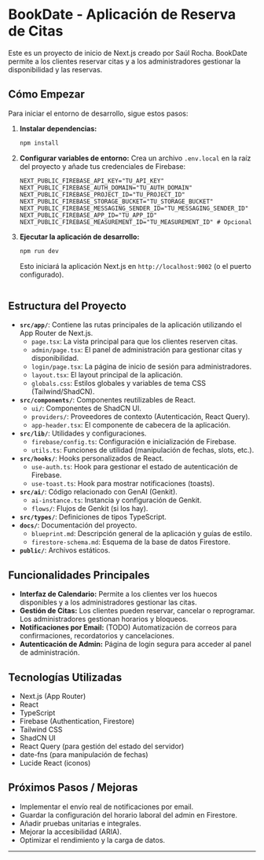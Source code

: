 # BookDate - Aplicación de Reserva de Citas

Este es un proyecto de inicio de Next.js creado por Saúl Rocha. BookDate permite a los clientes reservar citas y a los administradores gestionar la disponibilidad y las reservas.

## Cómo Empezar

Para iniciar el entorno de desarrollo, sigue estos pasos:

1.  **Instalar dependencias:**
    ```bash
    npm install
    ```
2.  **Configurar variables de entorno:**
    Crea un archivo `.env.local` en la raíz del proyecto y añade tus credenciales de Firebase:
    ```plaintext
    NEXT_PUBLIC_FIREBASE_API_KEY="TU_API_KEY"
    NEXT_PUBLIC_FIREBASE_AUTH_DOMAIN="TU_AUTH_DOMAIN"
    NEXT_PUBLIC_FIREBASE_PROJECT_ID="TU_PROJECT_ID"
    NEXT_PUBLIC_FIREBASE_STORAGE_BUCKET="TU_STORAGE_BUCKET"
    NEXT_PUBLIC_FIREBASE_MESSAGING_SENDER_ID="TU_MESSAGING_SENDER_ID"
    NEXT_PUBLIC_FIREBASE_APP_ID="TU_APP_ID"
    NEXT_PUBLIC_FIREBASE_MEASUREMENT_ID="TU_MEASUREMENT_ID" # Opcional

3.  **Ejecutar la aplicación de desarrollo:**
    ```bash
    npm run dev
    ```
    Esto iniciará la aplicación Next.js en `http://localhost:9002` (o el puerto configurado).
    ```

## Estructura del Proyecto

-   **`src/app/`**: Contiene las rutas principales de la aplicación utilizando el App Router de Next.js.
    -   `page.tsx`: La vista principal para que los clientes reserven citas.
    -   `admin/page.tsx`: El panel de administración para gestionar citas y disponibilidad.
    -   `login/page.tsx`: La página de inicio de sesión para administradores.
    -   `layout.tsx`: El layout principal de la aplicación.
    -   `globals.css`: Estilos globales y variables de tema CSS (Tailwind/ShadCN).
-   **`src/components/`**: Componentes reutilizables de React.
    -   `ui/`: Componentes de ShadCN UI.
    -   `providers/`: Proveedores de contexto (Autenticación, React Query).
    -   `app-header.tsx`: El componente de cabecera de la aplicación.
-   **`src/lib/`**: Utilidades y configuraciones.
    -   `firebase/config.ts`: Configuración e inicialización de Firebase.
    -   `utils.ts`: Funciones de utilidad (manipulación de fechas, slots, etc.).
-   **`src/hooks/`**: Hooks personalizados de React.
    -   `use-auth.ts`: Hook para gestionar el estado de autenticación de Firebase.
    -   `use-toast.ts`: Hook para mostrar notificaciones (toasts).
-   **`src/ai/`**: Código relacionado con GenAI (Genkit).
    -   `ai-instance.ts`: Instancia y configuración de Genkit.
    -   `flows/`: Flujos de Genkit (si los hay).
-   **`src/types/`**: Definiciones de tipos TypeScript.
-   **`docs/`**: Documentación del proyecto.
    -   `blueprint.md`: Descripción general de la aplicación y guías de estilo.
    -   `firestore-schema.md`: Esquema de la base de datos Firestore.
-   **`public/`**: Archivos estáticos.

## Funcionalidades Principales

-   **Interfaz de Calendario:** Permite a los clientes ver los huecos disponibles y a los administradores gestionar las citas.
-   **Gestión de Citas:** Los clientes pueden reservar, cancelar o reprogramar. Los administradores gestionan horarios y bloqueos.
-   **Notificaciones por Email:** (TODO) Automatización de correos para confirmaciones, recordatorios y cancelaciones.
-   **Autenticación de Admin:** Página de login segura para acceder al panel de administración.

## Tecnologías Utilizadas

-   Next.js (App Router)
-   React
-   TypeScript
-   Firebase (Authentication, Firestore)
-   Tailwind CSS
-   ShadCN UI
-   React Query (para gestión del estado del servidor)
-   date-fns (para manipulación de fechas)
-   Lucide React (iconos)

## Próximos Pasos / Mejoras

-   Implementar el envío real de notificaciones por email.
-   Guardar la configuración del horario laboral del admin en Firestore.
-   Añadir pruebas unitarias e integrales.
-   Mejorar la accesibilidad (ARIA).
-   Optimizar el rendimiento y la carga de datos.
****
